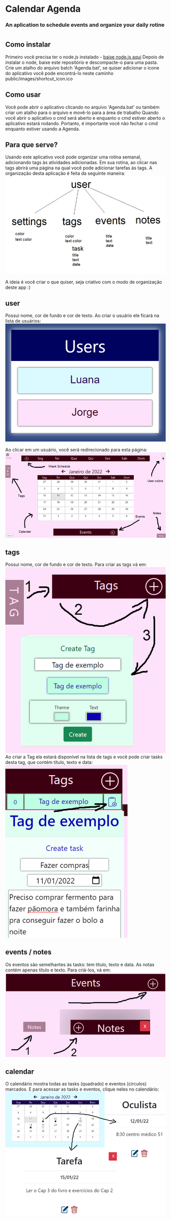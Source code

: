 # Calendar Agenda
### An aplication to schedule events and organize your daily rotine
# 
#

## Como instalar 

Primeiro você precisa ter o node.js instalado - [baixe node.js aqui](https://nodejs.org/en/download/) 
Depois de instalar o node, baixe este repositório e descompacte-o para uma pasta. 
Crie um atalho do arquivo batch 'Agenda.bat', se quiser adicionar o ícone do aplicativo você pode encontrá-lo neste caminho public/images/shortcut_icon.ico

## Como usar

Você pode abrir o aplicativo clicando no arquivo 'Agenda.bat' ou também
criar um atalho para o arquivo e movê-lo para a área de trabalho
Quando você abrir o aplicativo o cmd será aberto e enquanto o cmd estiver aberto o aplicativo estará rodando.
Portanto, é importante você não fechar o cmd enquanto estiver usando a Agenda.

## Para que serve?

Usando este aplicativo você pode organizar uma rotina semanal, adicionando tags às atividades adicionadas.
Em sua rotina, ao clicar nas tags abrirá uma página na qual você pode adicionar tarefas às tags.
A organização desta aplicação é feita da seguinte maneira:
![Img 1](https://github.com/JorgeBaes/Calendar-Agenda/blob/master/public/images/project.png)

A ideia é você criar o que quiser, seja criativo com o modo de organização deste app :)

## user
Possui nome, cor de fundo e cor de texto. Ao criar o usuário ele ficará na lista de usuários:
![Img 2](https://github.com/JorgeBaes/Calendar-Agenda/blob/master/public/images/lista_de_usuarios.png)

Ao clicar em um usuário, você será redirecionado para esta página:
![Img 3](https://github.com/JorgeBaes/Calendar-Agenda/blob/master/public/images/user_page.png)

## tags
Possui nome, cor de fundo e cor de texto. Para criar as tags vá em:
![Img 4](https://github.com/JorgeBaes/Calendar-Agenda/blob/master/public/images/create_tag.png)
Ao criar a Tag ela estará disponível na lista de tags e você pode criar tasks desta tag, que contém título, texto e data:
![Img 5](https://github.com/JorgeBaes/Calendar-Agenda/blob/master/public/images/create_task.png)
## events / notes
Os eventos são semelhantes às tasks: tem título, texto e data. As notas contém apenas título e texto. Para criá-los, vá em:
![Img 6](https://github.com/JorgeBaes/Calendar-Agenda/blob/master/public/images/create_event_notes.png)

## calendar
O calendário mostra todas as tasks (quadrado) e eventos (circulos) marcados. E para acessar as tasks e eventos, clique neles no calendário:
![Img 6](https://github.com/JorgeBaes/Calendar-Agenda/blob/master/public/images/calendar.png)


